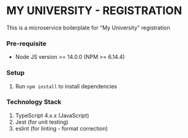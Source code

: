 # MY UNIVERSITY - REGISTRATION #

This is a microservice boilerplate for "My University" registration

### Pre-requisite ###

* Node JS version >= 14.0.0 (NPM >= 6.14.4)

### Setup ###

1. Run `npm install` to install dependencies

### Technology Stack ###

1. TypeScript 4.x.x (JavaScript)
2. Jest (for unit testing)
3. eslint (for linting - format correction)


